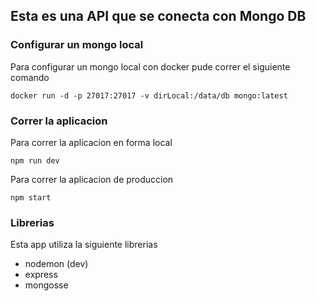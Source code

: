 ## Esta es una API que se conecta con Mongo DB

### Configurar un mongo local
Para configurar un mongo local con docker pude correr el siguiente comando
```
docker run -d -p 27017:27017 -v dirLocal:/data/db mongo:latest
```

### Correr la aplicacion
Para correr la aplicacion en forma local
```
npm run dev
```

Para correr la aplicacion de produccion
```
npm start
```

### Librerias
Esta app utiliza la siguiente librerias

* nodemon (dev)
* express 
* mongosse 